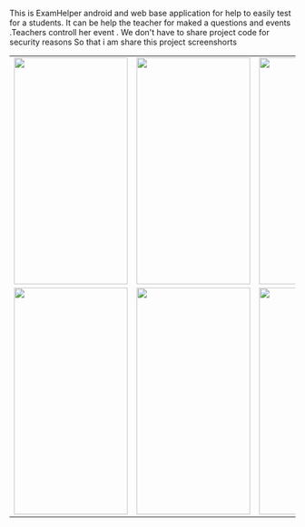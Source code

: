 This is ExamHelper android and web base  application for help to easily test for a students. It can be help the teacher for maked a questions and events .Teachers controll her event .
We don't have to share project code for security reasons 
So that i am share this project screenshorts 
<html>
	<div>
		<table width="200px">
			<tr>
				<td>
					<img src="https://github.com/bellalhrbubt/exam_helper_demo/blob/master/img/Screenshot_20190301-092105.png?raw=true"                       height="400px" width="200px"/>
				</td>
				<td>
					<img src="https://github.com/bellalhrbubt/exam_helper_demo/blob/master/img/Screenshot_20190301-092131.png?raw=true"                       height="400px" width="200px"/>
				</td>
				<td>
					<img src="https://github.com/bellalhrbubt/exam_helper_demo/blob/master/img/Screenshot_20190301-092145.png?raw=true"                       height="400px" width="200px"/>
				</td>
			</tr>
			<tr>
				<td>
					<img src="https://github.com/bellalhrbubt/exam_helper_demo/blob/master/img/Screenshot_20190301-092148.png?raw=true"                       height="400px" width="200px"/>
				</td>
				<td>
					<img src="https://github.com/bellalhrbubt/exam_helper_demo/blob/master/img/Screenshot_20190301-092201.png?raw=true"                       height="400px" width="200px"/>
				</td>
				<td>
					<img src="https://github.com/bellalhrbubt/exam_helper_demo/blob/master/img/Screenshot_20190301-092733.png?raw=true"                       height="400px" width="200px"/>
				</td>
			</tr>
		</table>
	</div>
</html>
